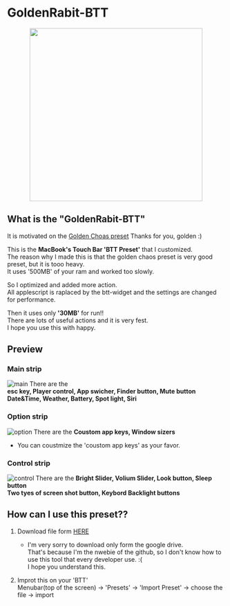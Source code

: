 # GoldenRabit-BTT
<p align="center">
<img width="400px" src="https://i.imgur.com/kyS3DFB.png"/>
</p>

## What is the "GoldenRabit-BTT"
It is motivated on the [Golden Choas preset](https://community.folivora.ai/t/goldenchaos-btt-the-complete-touch-bar-ui-replacement/1281)
Thanks for you, golden :)


This is the __MacBook's Touch Bar 'BTT Preset'__ that I customized.\
The reason why I made this is that the golden chaos preset is very good preset, but it is tooo heavy.\
It uses '500MB' of your ram and worked too slowly.



So I optimized and added more action.\
All applescript is raplaced by the btt-widget and the settings are changed for performance.


Then it uses only __'30MB'__ for run!!\
There are lots of useful actions and it is very fest.\
I hope you use this with happy.




## Preview
### __Main strip__
![main](https://i.imgur.com/fTnqyIH.png)
There are the\
__esc key, Player control, App swicher, Finder button, Mute button\
Date&Time, Weather, Battery, Spot light, Siri__




### __Option strip__
![option](https://i.imgur.com/IhXKAmy.png)
There are the __Coustom app keys, Window sizers__
* You can coustmize the 'coustom app keys' as your favor.



### __Control strip__
![control](https://i.imgur.com/8V2e2DB.png)
There are the __Bright Slider, Volium Slider, Look button, Sleep button\
Two tyes of screen shot button, Keybord Backlight buttons__



## How can I use this preset??
1. Download file form [HERE](https://drive.google.com/drive/folders/1usBuvMZwIbimJhtmEZlx5221_QS1Ithb?usp=sharing)
   * I'm very sorry to download only form the google drive.\
     That's because I'm the nwebie of the github, so I don't know how to use this tool that every developer use. :(\
     I hope you understand this.
     
2. Improt this on your 'BTT'\
   Menubar(top of the screen) -> 'Presets' -> 'Import Preset' -> choose the file -> import
   
